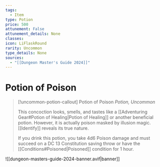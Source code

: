 ```yaml
---
tags:
  - Item
type: Potion
price: 500
attunement: False
attunement_details: None
classes:
icon: LiFlaskRound
rarity: Uncommon
type_details: None
sources: 
  - "[[Dungeon Master's Guide 2024]]"
---
```

# Potion of Poison
>[!uncommon-potion-callout] Potion of Poison
>_Potion, Uncommon_
>
>This concoction looks, smells, and tastes like a [[Adventuring Gear#Potion of Healing\|Potion of Healing]] or another beneficial potion. However, it is actually poison masked by illusion magic. [[Identify]] reveals its true nature.
>
>If you drink this potion, you take 4d6 Poison damage and must succeed on a DC 13 Constitution saving throw or have the [[Conditions#Poisoned\|Poisoned]] condition for 1 hour.
>


![[dungeon-masters-guide-2024-banner.avif|banner]]